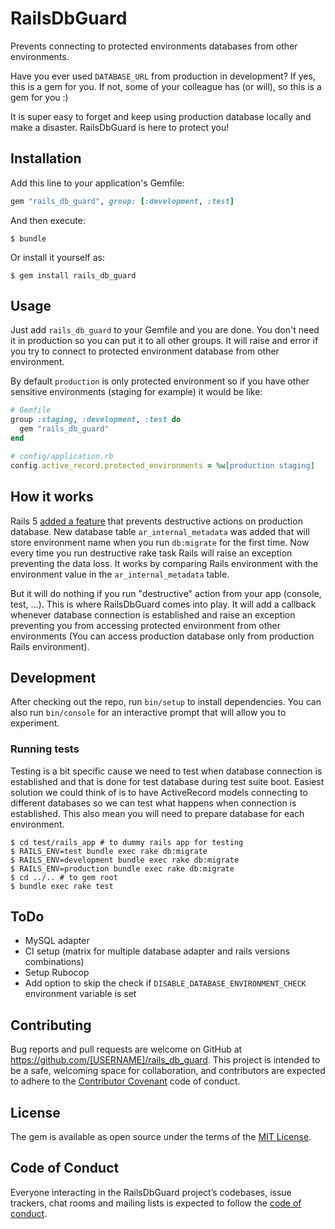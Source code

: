 # RailsDbGuard

Prevents connecting to protected environments databases from other environments.

Have you ever used `DATABASE_URL` from production in development? If yes, this is a gem for you. If not, some of your colleague has (or will), so this is a gem for you :)

It is super easy to forget and keep using production database locally and make a disaster. RailsDbGuard is here to protect you!

## Installation

Add this line to your application's Gemfile:

```ruby
gem "rails_db_guard", group: [:development, :test]
```

And then execute:

    $ bundle

Or install it yourself as:

    $ gem install rails_db_guard

## Usage

Just add `rails_db_guard` to your Gemfile and you are done. You don't need it in production so you can put it to all other groups.  It will raise and error if you try to connect to protected environment database from other environment.

By default `production` is only protected environment so if you have other sensitive environments (staging for example) it would be like:

```ruby
# Gemfile
group :staging, :development, :test do
  gem "rails_db_guard"
end
```

```ruby
# config/application.rb
config.active_record.protected_environments = %w[production staging]
```

## How it works

Rails 5 [added a feature](https://github.com/rails/rails/pull/22967) that prevents destructive actions on production database. New database table `ar_internal_metadata` was added that will store environment name when you run `db:migrate` for the first time.
Now every time you run destructive rake task Rails will raise an exception preventing the data loss. It works by comparing Rails environment with the environment value in the `ar_internal_metadata` table.

But it will do nothing if you run "destructive" action from your app (console, test, ...). This is where RailsDbGuard comes into play. It will add a callback whenever database connection is established and raise an exception preventing you from accessing protected environment from other environments (You can access production database only from production Rails environment).

## Development

After checking out the repo, run `bin/setup` to install dependencies. You can also run `bin/console` for an interactive prompt that will allow you to experiment.

### Running tests

Testing is a bit specific cause we need to test when database connection is established and that is done for test database during test suite boot. Easiest solution we could think of is to have ActiveRecord models connecting to different databases so we can test what happens when connection is established. This also mean you will need to prepare database for each environment.

    $ cd test/rails_app # to dummy rails app for testing
    $ RAILS_ENV=test bundle exec rake db:migrate
    $ RAILS_ENV=development bundle exec rake db:migrate
    $ RAILS_ENV=production bundle exec rake db:migrate
    $ cd ../.. # to gem root
    $ bundle exec rake test

## ToDo

* MySQL adapter
* CI setup (matrix for multiple database adapter and rails versions combinations)
* Setup Rubocop
* Add option to skip the check if `DISABLE_DATABASE_ENVIRONMENT_CHECK` environment variable is set

## Contributing

Bug reports and pull requests are welcome on GitHub at https://github.com/[USERNAME]/rails_db_guard. This project is intended to be a safe, welcoming space for collaboration, and contributors are expected to adhere to the [Contributor Covenant](http://contributor-covenant.org) code of conduct.

## License

The gem is available as open source under the terms of the [MIT License](https://opensource.org/licenses/MIT).

## Code of Conduct

Everyone interacting in the RailsDbGuard project’s codebases, issue trackers, chat rooms and mailing lists is expected to follow the [code of conduct](https://github.com/[USERNAME]/rails_db_guard/blob/master/CODE_OF_CONDUCT.md).
